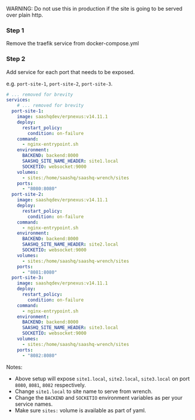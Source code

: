 WARNING: Do not use this in production if the site is going to be served over plain http.

### Step 1

Remove the traefik service from docker-compose.yml

### Step 2

Add service for each port that needs to be exposed.

e.g. `port-site-1`, `port-site-2`, `port-site-3`.

```yaml
# ... removed for brevity
services:
	# ... removed for brevity
  port-site-1:
    image: saashqdev/erpnexus:v14.11.1
    deploy:
      restart_policy:
        condition: on-failure
    command:
      - nginx-entrypoint.sh
    environment:
      BACKEND: backend:8000
      SAASHQ_SITE_NAME_HEADER: site1.local
      SOCKETIO: websocket:9000
    volumes:
      - sites:/home/saashq/saashq-wrench/sites
    ports:
      - "8080:8080"
  port-site-2:
    image: saashqdev/erpnexus:v14.11.1
    deploy:
      restart_policy:
        condition: on-failure
    command:
      - nginx-entrypoint.sh
    environment:
      BACKEND: backend:8000
      SAASHQ_SITE_NAME_HEADER: site2.local
      SOCKETIO: websocket:9000
    volumes:
      - sites:/home/saashq/saashq-wrench/sites
    ports:
      - "8081:8080"
  port-site-3:
    image: saashqdev/erpnexus:v14.11.1
    deploy:
      restart_policy:
        condition: on-failure
    command:
      - nginx-entrypoint.sh
    environment:
      BACKEND: backend:8000
      SAASHQ_SITE_NAME_HEADER: site3.local
      SOCKETIO: websocket:9000
    volumes:
      - sites:/home/saashq/saashq-wrench/sites
    ports:
      - "8082:8080"
```

Notes:

- Above setup will expose `site1.local`, `site2.local`, `site3.local` on port `8080`, `8081`, `8082` respectively.
- Change `site1.local` to site name to serve from wrench.
- Change the `BACKEND` and `SOCKETIO` environment variables as per your service names.
- Make sure `sites:` volume is available as part of yaml.

